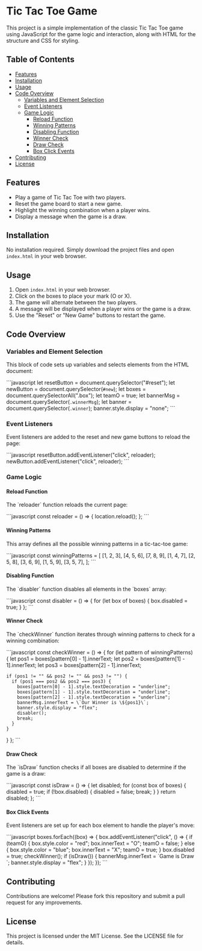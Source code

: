 
# Tic Tac Toe Game

This project is a simple implementation of the classic Tic Tac Toe game using JavaScript for the game logic and interaction, along with HTML for the structure and CSS for styling.

## Table of Contents
- [Features](#features)
- [Installation](#installation)
- [Usage](#usage)
- [Code Overview](#code-overview)
  - [Variables and Element Selection](#variables-and-element-selection)
  - [Event Listeners](#event-listeners)
  - [Game Logic](#game-logic)
    - [Reload Function](#reload-function)
    - [Winning Patterns](#winning-patterns)
    - [Disabling Function](#disabling-function)
    - [Winner Check](#winner-check)
    - [Draw Check](#draw-check)
    - [Box Click Events](#box-click-events)
- [Contributing](#contributing)
- [License](#license)

## Features

- Play a game of Tic Tac Toe with two players.
- Reset the game board to start a new game.
- Highlight the winning combination when a player wins.
- Display a message when the game is a draw.

## Installation

No installation required. Simply download the project files and open `index.html` in your web browser.

## Usage

1. Open `index.html` in your web browser.
2. Click on the boxes to place your mark (O or X).
3. The game will alternate between the two players.
4. A message will be displayed when a player wins or the game is a draw.
5. Use the "Reset" or "New Game" buttons to restart the game.

## Code Overview

### Variables and Element Selection

This block of code sets up variables and selects elements from the HTML document:

\`\`\`javascript
let resetButton = document.querySelector("#reset");
let newButton = document.querySelector(`#new`);
let boxes = document.querySelectorAll(".box");
let teamO = true;
let bannerMsg = document.querySelector(`.winnerMsg`);
let banner = document.querySelector(`.winner`);
banner.style.display = "none";
\`\`\`

### Event Listeners

Event listeners are added to the reset and new game buttons to reload the page:

\`\`\`javascript
resetButton.addEventListener("click", reloader);
newButton.addEventListener("click", reloader);
\`\`\`

### Game Logic

#### Reload Function

The \`reloader\` function reloads the current page:

\`\`\`javascript
const reloader = () => {
  location.reload();
};
\`\`\`

#### Winning Patterns

This array defines all the possible winning patterns in a tic-tac-toe game:

\`\`\`javascript
const winningPatterns = [
  [1, 2, 3],
  [4, 5, 6],
  [7, 8, 9],
  [1, 4, 7],
  [2, 5, 8],
  [3, 6, 9],
  [1, 5, 9],
  [3, 5, 7],
];
\`\`\`

#### Disabling Function

The \`disabler\` function disables all elements in the \`boxes\` array:

\`\`\`javascript
const disabler = () => {
  for (let box of boxes) {
    box.disabled = true;
  }
};
\`\`\`

#### Winner Check

The \`checkWinner\` function iterates through winning patterns to check for a winning combination:

\`\`\`javascript
const checkWinner = () => {
  for (let pattern of winningPatterns) {
    let pos1 = boxes[pattern[0] - 1].innerText;
    let pos2 = boxes[pattern[1] - 1].innerText;
    let pos3 = boxes[pattern[2] - 1].innerText;

    if (pos1 != "" && pos2 != "" && pos3 != "") {
      if (pos1 === pos2 && pos2 === pos3) {
        boxes[pattern[0] - 1].style.textDecoration = "underline";
        boxes[pattern[1] - 1].style.textDecoration = "underline";
        boxes[pattern[2] - 1].style.textDecoration = "underline";
        bannerMsg.innerText = \`Our Winner is \${pos1}\`;
        banner.style.display = "flex";
        disabler();
        break;
      }
    }
  }
};
\`\`\`

#### Draw Check

The \`isDraw\` function checks if all boxes are disabled to determine if the game is a draw:

\`\`\`javascript
const isDraw = () => {
  let disabled;
  for (const box of boxes) {
    disabled = true;
    if (!box.disabled) {
      disabled = false;
      break;
    }
  }
  return disabled;
};
\`\`\`

#### Box Click Events

Event listeners are set up for each box element to handle the player's move:

\`\`\`javascript
boxes.forEach((box) => {
  box.addEventListener("click", () => {
    if (teamO) {
      box.style.color = "red";
      box.innerText = "O";
      teamO = false;
    } else {
      box.style.color = "blue";
      box.innerText = "X";
      teamO = true;
    }
    box.disabled = true;
    checkWinner();
    if (isDraw()) {
      bannerMsg.innerText = \`Game is Draw \`;
      banner.style.display = "flex";
    }
  });
});
\`\`\`

## Contributing

Contributions are welcome! Please fork this repository and submit a pull request for any improvements.

## License

This project is licensed under the MIT License. See the LICENSE file for details.
